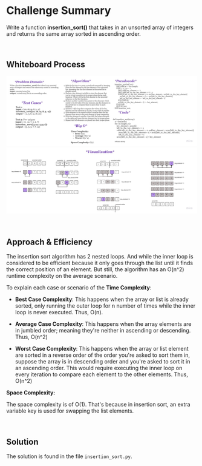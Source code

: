 # **Challenge Summary**
Write a function **insertion_sort()** that takes in an unsorted array of integers and returns the same array sorted in ascending order.

<br>

## **Whiteboard Process**

![whiteboard sort 2](assets/whiteboard-sort-2.jpg)
![whiteboard sort 1](assets/whiteboard-sort-1.jpg)

<br>

## **Approach & Efficiency**


The insertion sort algorithm has 2 nested loops. And while the inner loop is considered to be efficient because it only goes through the list until it finds the correct position of an element. But still, the algorithm has an O(n^2) runtime complexity on the average scenario.

To explain each case or scenario of the **Time Complexity**:

- **Best Case Complexity**: This happens when the array or list is already sorted, only running the outer loop for n number of times while the inner loop is never executed. Thus, O(n).

- **Average Case Complexity**: This happens when the array elements are in jumbled order; meaning they're neither in ascending or descending. Thus, O(n^2)

- **Worst Case Complexity**: This happens when the array or list element are sorted in a reverse order of the order you're asked to sort them in, suppose the array is in descending order and you're asked to sort it in an ascending order. 
This would require executing the inner loop on every iteration to compare each element to the other elements.  Thus, O(n^2)

**Space Complexity:** 

The space complexity is of O(1). That's because in insertion sort, an extra variable key is used for swapping the list elements.

<br>


## **Solution**

The solution is found in the file `insertion_sort.py`.